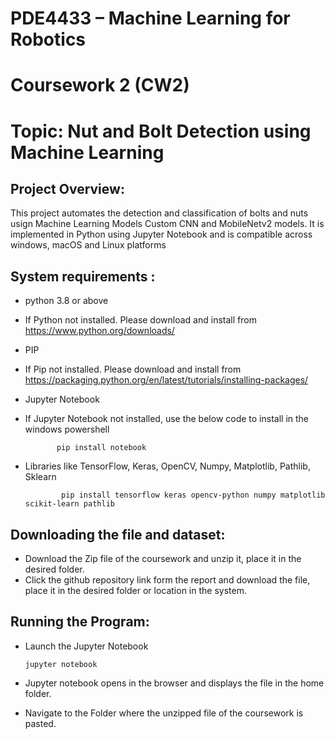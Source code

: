 # **PDE4433 – Machine Learning for Robotics**

# **Coursework 2 (CW2)**

# **Topic: Nut and Bolt Detection using Machine Learning**

## Project Overview:

This project automates the detection and classification of bolts and nuts usign Machine Learning Models Custom CNN and MobileNetv2 models. It is implemented in Python using Jupyter Notebook and is compatible across windows, macOS and Linux platforms

## System requirements :

- python 3.8 or above
- If Python not installed. Please download and install from https://www.python.org/downloads/

- PIP 
- If Pip not installed. Please download and install from https://packaging.python.org/en/latest/tutorials/installing-packages/

- Jupyter Notebook
- If Jupyter Notebook not installed, use the below code to install in the windows powershell
  
             pip install notebook

- Libraries like TensorFlow, Keras, OpenCV, Numpy, Matplotlib, Pathlib, Sklearn

              pip install tensorflow keras opencv-python numpy matplotlib scikit-learn pathlib

## Downloading the file and dataset:

- Download the Zip file of the coursework and unzip it, place it in the desired folder.
- Click the github repository link form the report and download the file, place it in the desired folder or location in the system.

## Running the Program:

- Launch the Jupyter Notebook

      jupyter notebook

- Jupyter notebook opens in the browser and displays the file in the home folder.
- Navigate to the Folder where the unzipped file of the coursework is pasted.

